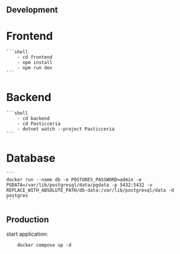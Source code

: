 ## Development

# Frontend

    ```shell
        - cd frontend
        - npm install
        - npm run dev
    ```

# Backend

    ```shell
        - cd backend
        - cd Pasticceria
        - dotnet watch --project Pasticceria
    ```

# Database

    ```
    docker run --name db -e POSTGRES_PASSWORD=admin -e PGDATA=/var/lib/postgresql/data/pgdata -p 5432:5432 -v REPLACE_WITH_ABSOLUTE_PATH/db-data:/var/lib/postgresql/data -d postgres
    ```

## Production

start application:

```shell
    docker compose up -d
````
